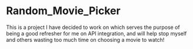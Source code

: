 # Random_Movie_Picker
This is a project I have decided to work on which serves the purpose of being a good refresher for me on API integration, and will help stop myself and others  wasting too much time on choosing a movie to watch!
